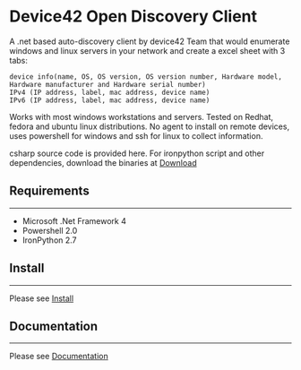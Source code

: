 # Device42 Open Discovery Client
A .net based auto-discovery client by device42 Team that would enumerate windows and linux servers in your network and create a excel sheet with  3 tabs:

    device info(name, OS, OS version, OS version number, Hardware model, Hardware manufacturer and Hardware serial number)
    IPv4 (IP address, label, mac address, device name)
    IPv6 (IP address, label, mac address, device name)
   
Works with most windows workstations and servers. 
Tested on Redhat, fedora and ubuntu linux distributions.
No agent to install on remote devices, uses powershell for windows and ssh for linux to collect information.

csharp source code is provided here. For ironpython script and other dependencies, download the binaries at [Download](http://www.device42.com/open-discovery-client)

## Requirements
-----------------------------
 * Microsoft .Net Framework 4
 * Powershell 2.0
 * IronPython 2.7

## Install
-----------------------------
Please see [Install](https://docs.device42.com/open-discovery-client/open-discovery-client-installation/)


## Documentation
-----------------------------
Please see [Documentation](https://docs.device42.com/open-discovery-client/)